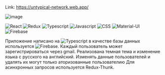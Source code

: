 Link: https://untypical-network.web.app/

![image](https://user-images.githubusercontent.com/64471555/111989313-aa76e680-8b22-11eb-9af4-c8b8d9df1b00.png)

![React](https://img.shields.io/badge/-REACT-282c34?style=for-the-badge&logo=react)
![Redux](https://img.shields.io/badge/-Redux-282c34?style=for-the-badge&logo=Redux)
![Typescript](https://img.shields.io/badge/-Typescript-282c34?style=for-the-badge&logo=Typescript)
![Javascript](https://img.shields.io/badge/-Javascript-282c34?style=for-the-badge&logo=Javascript)
![CSS](https://img.shields.io/badge/-CSS-282c34?style=for-the-badge&logo=css3)
![Material-UI](https://img.shields.io/badge/-Material.UI-282c34?style=for-the-badge&logo=Material-UI)
![Firebase](https://img.shields.io/badge/-Firebase-282c34?style=for-the-badge&logo=firebase)

Приложение написано на ![Typescript](https://img.shields.io/badge/-Typescript-282c34?style=for-the-badge&logo=Typescript) в качестве базы данных используется ![Firebase](https://img.shields.io/badge/-Firebase-282c34?style=for-the-badge&logo=firebase).
Каждый пользователь может зарегистрироваться  через gmail. Реализована темная тема и изменение языка с русского на английский. Изменять данные пользователей и удалять их могут только аторизованные пользователию
Для асинхронных запросов используется Redux-Thunk.
